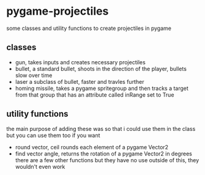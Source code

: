# pygame-projectiles
some classes and utility functions to create projectiles in pygame

## classes
 - gun, takes inputs and creates necessary projectiles
 - bullet, a standard bullet, shoots in the direction of the player, bullets slow over time
 - laser a subclass of bullet, faster and travles further
 - homing missile, takes a pygame spritegroup and then tracks a target from that group that has an attribute called inRange set to True

## utility functions
the main purpose of adding these was so that i could use them in the class but you can use them too if you want
 - round vector, ceil rounds each element of a pygame Vector2
 - find vector angle, returns the rotation of a pygame Vector2 in degrees
there are a few other functions but they have no use outside of this, they wouldn't even work
